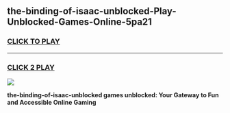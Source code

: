 
## the-binding-of-isaac-unblocked-Play-Unblocked-Games-Online-5pa21
<h3>
<a href="https://premium76.site?title=the-binding-of-isaac-unblocked&ref=25A">CLICK TO PLAY</a></h3>
<hr>

<h3>
<a href="https://premium76.site?title=the-binding-of-isaac-unblocked&ref=25A">CLICK 2 PLAY</a>
  
</h3>

<a href="https://premium76.site?title=the-binding-of-isaac-unblocked&ref=25A"><img src="https://clearcache.store/games.png"></a>


**the-binding-of-isaac-unblocked games unblocked: Your Gateway to Fun and Accessible Online Gaming**
